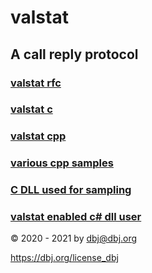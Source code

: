 # valstat

## A call reply protocol

### [valstat rfc](https://github.com/valstat/valstat-rfc)

### [valstat c](https://github.com/valstat/valstat_c)

### [valstat cpp](https://github.com/valstat/valstat_cpp)

### [various cpp samples](https://github.com/valstat/valstat_cpp_code)

### [C DLL used for sampling](https://github.com/valstat/valstat_dll)

### [valstat enabled c# dll user](https://github.com/valstat/valstat_csharp)



&copy; 2020 - 2021 by dbj@dbj.org

https://dbj.org/license_dbj
